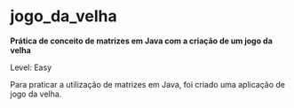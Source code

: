 # jogo_da_velha

**Prática de conceito de matrizes em Java com a criação de um jogo da velha**

Level: Easy

Para praticar a utilização de matrizes em Java, foi criado uma aplicação de jogo da velha.
